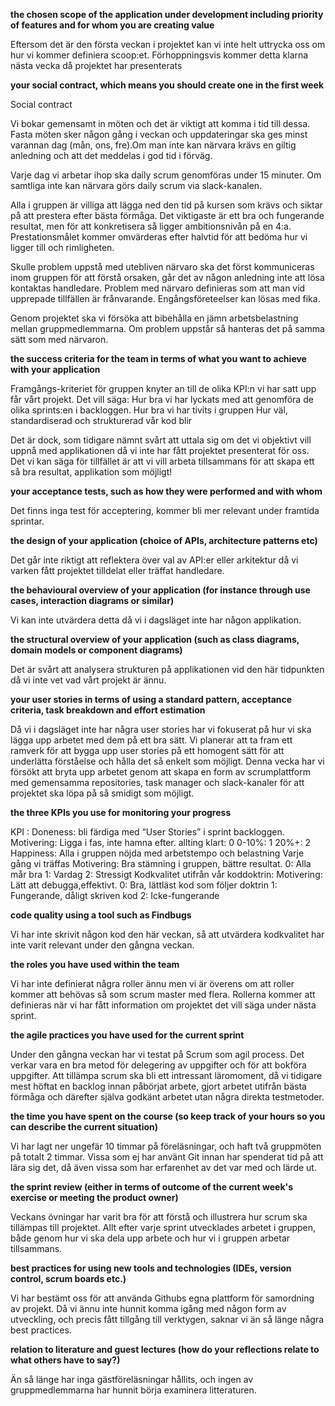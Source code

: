 **the chosen scope of the application under development including priority of features and for whom you are creating value**

Eftersom det är den första veckan i projektet kan vi inte helt uttrycka oss om hur vi kommer definiera scoop\:et. Förhoppningsvis kommer detta klarna nästa vecka då projektet har presenterats 

**your social contract, which means you should create one in the first week**

Social contract

Vi bokar gemensamt in möten och det är viktigt att komma i tid till dessa. Fasta möten sker någon gång i veckan och uppdateringar ska ges minst varannan dag (mån, ons, fre).Om man inte kan närvara krävs en giltig anledning och att det meddelas i god tid i förväg. 

Varje dag vi arbetar ihop ska daily scrum genomföras under 15 minuter. Om samtliga inte kan närvara görs daily scrum via slack-kanalen. 

Alla i gruppen är villiga att lägga ned den tid på kursen som krävs och siktar på att prestera efter bästa förmåga. Det viktigaste är ett bra och fungerande resultat, men för att konkretisera så ligger ambitionsnivån på en 4:a. Prestationsmålet kommer omvärderas efter halvtid för att bedöma hur vi ligger till och rimligheten. 

Skulle problem uppstå med utebliven närvaro ska det först kommuniceras inom gruppen för att förstå orsaken, går det av någon anledning inte att lösa kontaktas handledare. Problem med närvaro definieras som att man vid upprepade tillfällen är frånvarande. Engångsföreteelser kan lösas med fika. 

Genom projektet ska vi försöka att bibehålla en jämn arbetsbelastning mellan gruppmedlemmarna. Om problem uppstår så hanteras det på samma sätt som med närvaron. 

**the success criteria for the team in terms of what you want to achieve with your application**

Framgångs-kriteriet för gruppen knyter an till de olika  KPI:n vi har satt upp får vårt projekt. Det vill säga: 
Hur bra vi har lyckats med att genomföra de olika sprints:en i backloggen. 
Hur bra vi har tivits i gruppen
Hur väl, standardiserad och strukturerad vår kod blir

Det är dock, som tidigare nämnt svårt att uttala sig om det vi objektivt vill uppnå med applikationen då vi inte har fått projektet presenterat för oss. Det vi kan säga för tillfället är att vi vill arbeta tillsammans för att skapa ett så bra resultat, applikation som möjligt! 

**your acceptance tests, such as how they were performed and with whom**

Det finns inga test för acceptering, kommer bli mer relevant under framtida sprintar. 

**the design of your application (choice of APIs, architecture patterns etc)**

Det går inte riktigt att reflektera över val av API:er eller arkitektur då vi varken fått projektet tilldelat eller träffat handledare. 

**the behavioural overview of your application (for instance through use cases, interaction diagrams or similar)**

Vi kan inte utvärdera detta då vi i dagsläget inte har någon applikation.

**the structural overview of your application (such as class diagrams, domain models or component diagrams)**

Det är svårt att analysera strukturen på applikationen vid den här tidpunkten då vi inte vet vad vårt projekt är ännu.

**your user stories in terms of using a standard pattern, acceptance criteria, task breakdown and effort estimation**

Då vi i dagsläget inte har några user stories har vi fokuserat på hur vi ska lägga upp arbetet med dem på ett bra sätt. Vi planerar att ta fram ett ramverk för att bygga upp user stories på ett homogent sätt för att underlätta förståelse och hålla det så enkelt som möjligt. Denna vecka har vi försökt att bryta upp arbetet genom att skapa en form av scrumplattform med gemensamma repositories, task manager och slack-kanaler för att projektet ska löpa på så smidigt som möjligt. 

**the three KPIs you use for monitoring your progress**

KPI :
    Doneness: bli färdiga med “User Stories” i  sprint backloggen.
        Motivering: Ligga i fas, inte hamna efter. 
        allting klart: 0
        0-10%: 1
        20%+: 2
    Happiness: Alla i gruppen nöjda med arbetstempo och belastning
    Varje gång vi träffas
    Motivering: Bra stämning i gruppen, bättre resultat. 
         0: Alla mår bra
         1: Vardag
         2: Stressigt
    Kodkvalitet utifrån vår koddoktrin:
    Motivering: Lätt att debugga,effektivt. 
         0: Bra, lättläst kod som följer doktrin
         1: Fungerande, dåligt skriven kod
         2: Icke-fungerande 



**code quality using a tool such as Findbugs**

Vi har inte skrivit någon kod den här veckan, så att utvärdera kodkvalitet har inte varit relevant under den gångna veckan.

**the roles you have used within the team**

Vi har inte definierat några roller ännu men vi är överens om att roller kommer att behövas så som scrum master med flera. Rollerna kommer att definieras när vi har fått information om projektet det vill säga under nästa sprint.

**the agile practices you have used for the current sprint**

Under den gångna veckan har vi testat på Scrum som agil process. Det verkar vara en bra metod för delegering av uppgifter och för att bokföra uppgifter. Att tillämpa scrum ska bli ett intressant läromoment, då vi tidigare mest höftat en backlog innan påbörjat arbete, gjort arbetet utifrån bästa förmåga och därefter själva godkänt arbetet utan några direkta testmetoder.

**the time you have spent on the course (so keep track of your hours so you can describe the current situation)**

Vi har lagt ner ungefär 10 timmar på föreläsningar, och haft två gruppmöten på totalt 2 timmar. Vissa som ej har använt Git innan har spenderat tid på att lära sig det, då även vissa som har erfarenhet av det var med och lärde ut.

**the sprint review (either in terms of outcome of the current week's exercise or meeting the product owner)**

Veckans övningar har varit bra för att förstå och illustrera hur scrum ska tillämpas till projektet. Allt efter varje sprint utvecklades arbetet i gruppen, både genom hur vi ska dela upp arbete och hur vi i gruppen arbetar tillsammans.

**best practices for using new tools and technologies (IDEs, version control, scrum boards etc.)**

Vi har bestämt oss för att använda Githubs egna plattform för samordning av projekt. Då vi ännu inte hunnit komma igång med någon form av utveckling, och precis fått tillgång till verktygen, saknar vi än så länge några best practices.

**relation to literature and guest lectures (how do your reflections relate to what others have to say?)**

Än så länge har inga gästföreläsningar hållits, och ingen av gruppmedlemmarna har hunnit börja examinera litteraturen.
